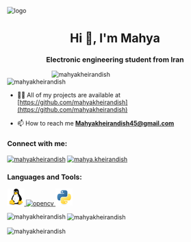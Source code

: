 ![logo](https://miro.medium.com/v2/resize:fit:1100/format:webp/1*UV6lmYquXIyAYfszxXuS4A.jpeg)
<h1 align="center">Hi 👋, I'm Mahya</h1>
<h3 align="center">Electronic engineering student from Iran</h3>
<img align="right" alt="mahyakheirandish"width = "400"src="https://cdn.dribbble.com/users/1364029/screenshots/16093268/media/68e82a7fb4904614a9066d6b540c14b2.gif">
<p align="left"> <img src="https://komarev.com/ghpvc/?username=mahyakheirandish&label=Profile%20views&color=0e75b6&style=flat" alt="mahyakheirandish" /> </p>

- 👨‍💻 All of my projects are available at [https://github.com/mahyakheirandish](https://github.com/mahyakheirandish)

- 📫 How to reach me **Mahyakheirandish45@gmail.com**

<h3 align="left">Connect with me:</h3>
<p align="left">
<a href="https://twitter.com/mahyakheirandish" target="blank"><img align="center" src="https://raw.githubusercontent.com/rahuldkjain/github-profile-readme-generator/master/src/images/icons/Social/twitter.svg" alt="mahyakheirandish" height="30" width="40" /></a>
<a href="https://instagram.com/mahya.kheirandish" target="blank"><img align="center" src="https://raw.githubusercontent.com/rahuldkjain/github-profile-readme-generator/master/src/images/icons/Social/instagram.svg" alt="mahya.kheirandish" height="30" width="40" /></a>
</p>

<h3 align="left">Languages and Tools:</h3>
<p align="left"> <a href="https://www.linux.org/" target="_blank" rel="noreferrer"> <img src="https://raw.githubusercontent.com/devicons/devicon/master/icons/linux/linux-original.svg" alt="linux" width="40" height="40"/> </a> <a href="https://opencv.org/" target="_blank" rel="noreferrer"> <img src="https://www.vectorlogo.zone/logos/opencv/opencv-icon.svg" alt="opencv" width="40" height="40"/> </a> <a href="https://www.python.org" target="_blank" rel="noreferrer"> <img src="https://raw.githubusercontent.com/devicons/devicon/master/icons/python/python-original.svg" alt="python" width="40" height="40"/> </a> </p>

<p><img align="left" src="https://github-readme-stats.vercel.app/api/top-langs?username=mahyakheirandish&show_icons=true&locale=en&layout=compact" alt="mahyakheirandish" /></p>

<p>&nbsp;<img align="center" src="https://github-readme-stats.vercel.app/api?username=mahyakheirandish&show_icons=true&locale=en" alt="mahyakheirandish" /></p>

<p><img align="center" src="https://github-readme-streak-stats.herokuapp.com/?user=mahyakheirandish&" alt="mahyakheirandish" /></p>

